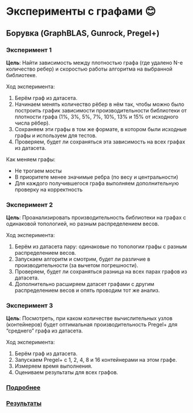 # Эксперименты с графами 😊

## Борувка (GraphBLAS, Gunrock, Pregel+)
### Эксперимент 1
**Цель**: Найти зависимость между плотностью графа (где удалено N-е количество ребер) и скоростью работы алгоритма на выбранной библиотеке.

Ход эксперимента:
1. Берём граф из датасета.
1. Начинаем менять количество рёбер в нём так, чтобы можно было построить график зависимости производительности библиотеки от плотности графа (1%, 3%, 5%, 7%, 10%, 13% и 15% от исходного числа рёбер).
1. Сохраняем эти графы в том же формате, в котором были исходные графы и используем для тестов. 
1. Проверяем, будет ли сохраняться эта зависимость на всех графах из датасета.


Как меняем графы:
- Не трогаем мосты
- В приоритете менее значимые ребра (по весу и центральности) 
- Для каждого получившегося графа выполняем дополнительную проверку на корректность

### Эксперимент 2

**Цель**: Проанализировать производительность библиотеки на графах с одинаковой топологией, но разным распределением весов.

Ход эксперимента:
1. Берём из датасета пару: одинаковые по топологии графы с разным распределением весов.
1. Запускаем алгоритм и смотрим, будет ли различие в производительности (за вычетом погрешности). 
1. Проверяем, будет ли сохраняться разница на всех парах графов из датасета.
1. Дополнительно расширяем датасет графами с другим распределением весов и опять проводим тот же анализ.

### Эксперимент 3

**Цель**: Посмотреть, при каком количестве вычислительных узлов (контейнеров) будет оптимальная производительность Pregel+ для “среднего” графа из датасета.

Ход эксперимента:
1. Берём граф из датасета.
1. Запускаем Pregel+ с 1, 2, 4, 8 и 16 контейнерами на этом графе.
1. Измеряем время выполнения.
1. Оцениваем результаты для всех графов.

### [Подробнее](boruvka/pres-1.pdf)
### [Результаты](boruvka/pres-2.pdf)

